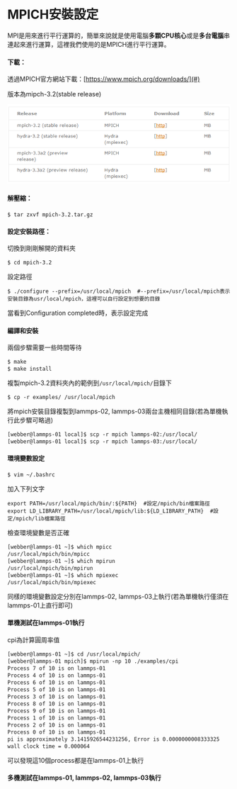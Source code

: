 # MPICH安裝設定

MPI是用來進行平行運算的，簡單來說就是使用電腦**多顆CPU核心**或是**多台電腦**串連起來進行運算，這裡我們使用的是MPICH進行平行運算。

#### 下載：

透過MPICH官方網站下載：[https://www.mpich.org/downloads/](#)

版本為mipch-3.2\(stable release\)

![](/Image/mpich.png)

#### 解壓縮：

```
$ tar zxvf mpich-3.2.tar.gz
```

#### 設定安裝路徑：

切換到剛剛解開的資料夾

```
$ cd mpich-3.2
```

設定路徑

```
$ ./configure --prefix=/usr/local/mpich  #--prefix=/usr/local/mpich表示安裝目錄為usr/local/mpich，這裡可以自行設定到想要的目錄
```

當看到Configuration completed時，表示設定完成

#### 編譯和安裝

兩個步驟需要一些時間等待

```
$ make
$ make install
```

複製mpich-3.2資料夾內的範例到`/usr/local/mpich/`目錄下

```
$ cp -r examples/ /usr/local/mpich
```

將mpich安裝目錄複製到lammps-02, lammps-03兩台主機相同目錄\(若為單機執行此步驟可略過\)

```
[webber@lammps-01 local]$ scp -r mpich lammps-02:/usr/local/
[webber@lammps-01 local]$ scp -r mpich lammps-03:/usr/local/
```

#### 環境變數設定

```
$ vim ~/.bashrc
```

加入下列文字

```
export PATH=/usr/local/mpich/bin/:${PATH}  #設定/mpich/bin檔案路徑
export LD_LIBRARY_PATH=/usr/local/mpich/lib:${LD_LIBRARY_PATH}  #設定/mpich/lib檔案路徑
```

檢查環境變數是否正確

```
[webber@lammps-01 ~]$ which mpicc
/usr/local/mpich/bin/mpicc
[webber@lammps-01 ~]$ which mpirun
/usr/local/mpich/bin/mpirun
[webber@lammps-01 ~]$ which mpiexec
/usr/local/mpich/bin/mpiexec
```

同樣的環境變數設定分別在lammps-02, lammps-03上執行\(若為單機執行僅須在lammps-01上直行即可\)

#### 單機測試在lammps-01執行

cpi為計算圓周率值

```
[webber@lammps-01 ~]$ cd /usr/local/mpich/
[webber@lammps-01 mpich]$ mpirun -np 10 ./examples/cpi
Process 7 of 10 is on lammps-01
Process 4 of 10 is on lammps-01
Process 6 of 10 is on lammps-01
Process 5 of 10 is on lammps-01
Process 3 of 10 is on lammps-01
Process 8 of 10 is on lammps-01
Process 9 of 10 is on lammps-01
Process 1 of 10 is on lammps-01
Process 2 of 10 is on lammps-01
Process 0 of 10 is on lammps-01
pi is approximately 3.1415926544231256, Error is 0.0000000008333325
wall clock time = 0.000064
```

可以發現這10個process都是在lammps-01上執行

#### 多機測試在lammps-01, lammps-02, lammps-03執行



